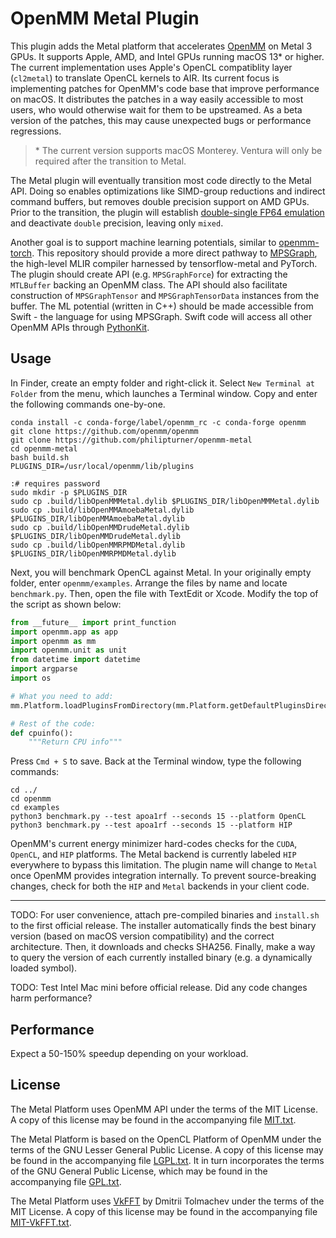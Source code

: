 # OpenMM Metal Plugin

This plugin adds the Metal platform that accelerates [OpenMM](https://openmm.org) on Metal 3 GPUs. It supports Apple, AMD, and Intel GPUs running macOS 13\* or higher. The current implementation uses Apple's OpenCL compatiblity layer (`cl2metal`) to translate OpenCL kernels to AIR. Its current focus is implementing patches for OpenMM's code base that improve performance on macOS. It distributes the patches in a way easily accessible to most users, who would otherwise wait for them to be upstreamed. As a beta version of the patches, this may cause unexpected bugs or performance regressions.

> \* The current version supports macOS Monterey. Ventura will only be required after the transition to Metal.

The Metal plugin will eventually transition most code directly to the Metal API. Doing so enables optimizations like SIMD-group reductions and indirect command buffers, but removes double precision support on AMD GPUs. Prior to the transition, the plugin will establish [double-single FP64 emulation](https://andrewthall.org/papers/df64_qf128.pdf) and deactivate `double` precision, leaving only `mixed`. <!--This is orthogonal to Kahan summation being considered for the main OpenMM code base, which enhances `single` precision.-->

Another goal is to support machine learning potentials, similar to [openmm-torch](https://github.com/openmm/openmm-torch). This repository should provide a more direct pathway to [MPSGraph](https://developer.apple.com/documentation/metalperformanceshadersgraph), the high-level MLIR compiler harnessed by tensorflow-metal and PyTorch. The plugin should create API (e.g. `MPSGraphForce`) for extracting the `MTLBuffer` backing an OpenMM class. The API should also facilitate construction of `MPSGraphTensor` and `MPSGraphTensorData` instances from the buffer. The ML potential (written in C++) should be made accessible from Swift - the language for using MPSGraph. Swift code will access all other OpenMM APIs through [PythonKit](https://github.com/pvieito/PythonKit).

## Usage

In Finder, create an empty folder and right-click it. Select `New Terminal at Folder` from the menu, which launches a Terminal window. Copy and enter the following commands one-by-one.

```
conda install -c conda-forge/label/openmm_rc -c conda-forge openmm
git clone https://github.com/openmm/openmm
git clone https://github.com/philipturner/openmm-metal
cd openmm-metal
bash build.sh
PLUGINS_DIR=/usr/local/openmm/lib/plugins

:# requires password
sudo mkdir -p $PLUGINS_DIR
sudo cp .build/libOpenMMMetal.dylib $PLUGINS_DIR/libOpenMMMetal.dylib
sudo cp .build/libOpenMMAmoebaMetal.dylib $PLUGINS_DIR/libOpenMMAmoebaMetal.dylib
sudo cp .build/libOpenMMDrudeMetal.dylib $PLUGINS_DIR/libOpenMMDrudeMetal.dylib
sudo cp .build/libOpenMMRPMDMetal.dylib $PLUGINS_DIR/libOpenMMRPMDMetal.dylib
```

Next, you will benchmark OpenCL against Metal. In your originally empty folder, enter `openmm/examples`. Arrange the files by name and locate `benchmark.py`. Then, open the file with TextEdit or Xcode. Modify the top of the script as shown below:

```python
from __future__ import print_function
import openmm.app as app
import openmm as mm
import openmm.unit as unit
from datetime import datetime
import argparse
import os

# What you need to add:
mm.Platform.loadPluginsFromDirectory(mm.Platform.getDefaultPluginsDirectory())

# Rest of the code:
def cpuinfo():
    """Return CPU info"""
```

Press `Cmd + S` to save. Back at the Terminal window, type the following commands:

```
cd ../
cd openmm
cd examples
python3 benchmark.py --test apoa1rf --seconds 15 --platform OpenCL
python3 benchmark.py --test apoa1rf --seconds 15 --platform HIP
```

OpenMM's current energy minimizer hard-codes checks for the `CUDA`, `OpenCL`, and `HIP` platforms. The Metal backend is currently labeled `HIP` everywhere to bypass this limitation. The plugin name will change to `Metal` once OpenMM provides integration internally. To prevent source-breaking changes, check for both the `HIP` and `Metal` backends in your client code.

---

TODO: For user convenience, attach pre-compiled binaries and `install.sh` to the first official release. The installer automatically finds the best binary version (based on macOS version compatibility) and the correct architecture. Then, it downloads and checks SHA256. Finally, make a way to query the version of each currently installed binary (e.g. a dynamically loaded symbol).

TODO: Test Intel Mac mini before official release. Did any code changes harm performance?

## Performance

Expect a 50-150% speedup depending on your workload.

## License

The Metal Platform uses OpenMM API under the terms of the MIT License.  A copy of this license may
be found in the accompanying file [MIT.txt](licenses/MIT.txt).

The Metal Platform is based on the OpenCL Platform of OpenMM under the terms of the GNU Lesser General
Public License.  A copy of this license may be found in the accompanying file
[LGPL.txt](licenses/LGPL.txt).  It in turn incorporates the terms of the GNU General Public
License, which may be found in the accompanying file [GPL.txt](licenses/GPL.txt).

The Metal Platform uses [VkFFT](https://github.com/DTolm/VkFFT) by Dmitrii Tolmachev under the terms
of the MIT License.  A copy of this license may be found in the accompanying file
[MIT-VkFFT.txt](licenses/MIT-VkFFT.txt).
